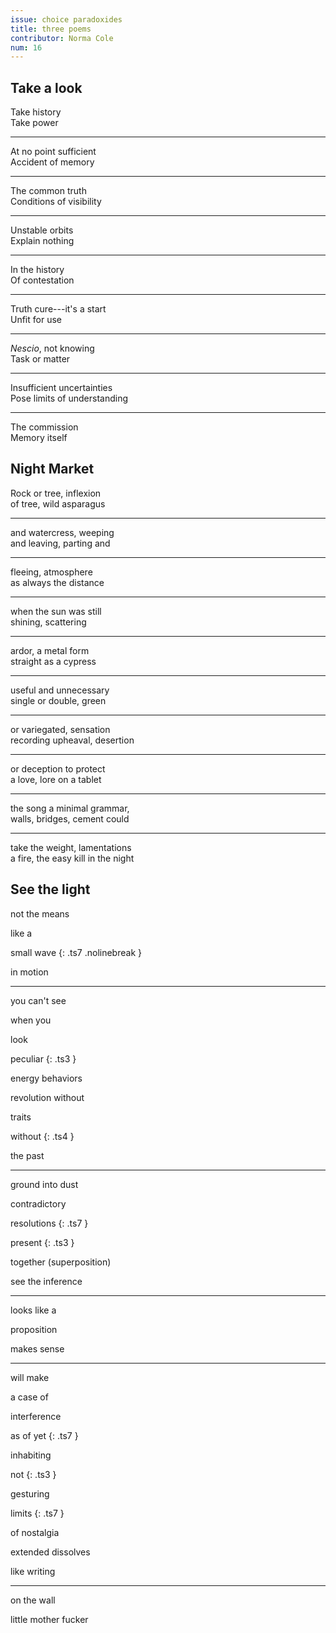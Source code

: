 ```yaml
---
issue: choice paradoxides
title: three poems
contributor: Norma Cole
num: 16
---
```


## Take a look

Take history   
Take power   

---

At no point sufficient   
Accident of memory   

---

The common truth   
Conditions of visibility   

---

Unstable orbits   
Explain nothing   

---

In the history   
Of contestation   

---

Truth cure---it's a start   
Unfit for use   

---

*Nescio*, not knowing   
Task or matter   

---

Insufficient uncertainties   
Pose limits of understanding   

---

The commission   
Memory itself   

## Night Market

Rock or tree, inflexion   
of tree, wild asparagus   

---

and watercress, weeping   
and leaving, parting and   

---

fleeing, atmosphere   
as always the distance   

---

when the sun was still   
shining, scattering   

---

ardor, a metal form   
straight as a cypress   

---

useful and unnecessary   
single or double, green   

---

or variegated, sensation   
recording upheaval, desertion   

---

or deception to protect   
a love, lore on a tablet   

---

the song a minimal grammar,   
walls, bridges, cement could   

---

take the weight, lamentations   
a fire, the easy kill in the night   

## See the light

not the means

like a

small wave
{: .ts7 .nolinebreak }

in motion

---

you can't see

when you

look

peculiar
{: .ts3 }

energy behaviors

revolution without

traits

without
{: .ts4 }

the past

---

ground into dust

contradictory

resolutions
{: .ts7 }

present
{: .ts3 }

together (superposition)

see the inference

---

looks like a

proposition

makes sense

---

will make

a case of

interference

as of yet
{: .ts7 }

inhabiting

not
{: .ts3 }

gesturing

limits
{: .ts7 }

of nostalgia

extended dissolves

like writing

---

on the wall

little mother fucker
